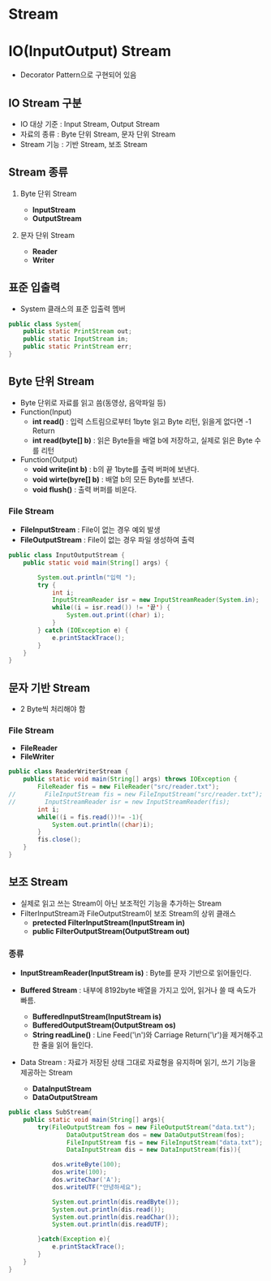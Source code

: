 # Stream

# IO(InputOutput) Stream
* Decorator Pattern으로 구현되어 있음

## IO Stream 구분
* IO 대상 기준 : Input Stream, Output Stream
* 자료의 종류 : Byte 단위 Stream, 문자 단위 Stream
* Stream 기능 : 기반 Stream, 보조 Stream

## Stream 종류
1. Byte 단위 Stream
    * **InputStream**
    * **OutputStream**

2. 문자 단위 Stream
    * **Reader**
    * **Writer**

## 표준 입출력
* System 클래스의 표준 입출력 멤버
```java
public class System{
    public static PrintStream out;
    public static InputStream in;
    public static PrintStream err;
}
```

## Byte 단위 Stream
* Byte 단위로 자료를 읽고 씀(동영상, 음악파일 등)
* Function(Input)
    * **int read()** : 입력 스트림으로부터 1byte 읽고 Byte 리턴, 읽을게 없다면 -1 Return
    * **int read(byte[] b)** : 읽은 Byte들을 배열 b에 저장하고, 실제로 읽은 Byte 수를 리턴
* Function(Output)
    * **void write(int b)** : b의 끝 1byte를 출력 버퍼에 보낸다.
    * **void wirte(byre[] b)** : 배열 b의 모든 Byte를 보낸다.
    * **void flush()** : 출력 버퍼를 비운다.
### File Stream
* **FileInputStream** : File이 없는 경우 예외 발생
* **FileOutputStream** : File이 없는 경우 파일 생성하여 출력
   
```java
public class InputOutputStream {
    public static void main(String[] args) {

        System.out.println("입력 ");
        try {
            int i;
            InputStreamReader isr = new InputStreamReader(System.in);
            while((i = isr.read()) != '끝') {
                System.out.print((char) i);
            }
        } catch (IOException e) {
            e.printStackTrace();
        }
    }
} 
```    

## 문자 기반 Stream
* 2 Byte씩 처리해야 함

### File Stream
* **FileReader**
* **FileWriter**
```java
public class ReaderWriterStream {
    public static void main(String[] args) throws IOException {
        FileReader fis = new FileReader("src/reader.txt");
//        FileInputStream fis = new FileInputStream("src/reader.txt");
//        InputStreamReader isr = new InputStreamReader(fis);
        int i;
        while((i = fis.read())!= -1){
            System.out.println((char)i);
        }
        fis.close();
    }
}
```

## 보조 Stream
* 실제로 읽고 쓰는 Stream이 아닌 보조적인 기능을 추가하는 Stream
* FilterInputStream과 FileOutputStream이 보조 Stream의 상위 클래스
    * **pretected FilterInputStream(InputStream in)**
    * **public FilterOutputStream(OutputStream out)**

### 종류
* **InputStreamReader(InputStream is)** : Byte를 문자 기반으로 읽어들인다.
* **Buffered Stream** : 내부에 8192byte 배열을 가지고 있어, 읽거나 쓸 때 속도가 빠름.
    * **BufferedInputStream(InputStream is)**
    * **BufferedOutputStream(OutputStream os)**
    * **String readLine()** : Line Feed('\n')와 Carriage Return('\r')을 제거해주고 한 줄을 읽어 들인다.
    
* Data Stream : 자료가 저장된 상태 그대로 자료형을 유지하며 읽기, 쓰기 기능을 제공하는 Stream
    * **DataInputStream**
    * **DataOutputStream**

```java
public class SubStream{
    public static void main(String[] args){
        try(FileOutputStream fos = new FileOutputStream("data.txt");
                DataOutputStream dos = new DataOutputStream(fos);
                FileInputStream fis = new FileInputStream("data.txt");
                DataInputStream dis = new DataInputStream(fis)){

            dos.writeByte(100);
            dos.write(100);
            dos.writeChar('A');
            dos.writeUTF("안녕하세요");

            System.out.println(dis.readByte());
            System.out.println(dis.read());
            System.out.println(dis.readChar());
            System.out.println(dis.readUTF);

        }catch(Exception e){
            e.printStackTrace();            
        }
    }
}
```